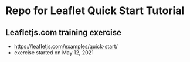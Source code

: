 # Repo for Leaflet Quick Start Tutorial
## Leafletjs.com training exercise
- https://leafletjs.com/examples/quick-start/
- exercise started on May 12, 2021
